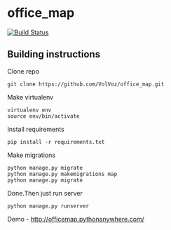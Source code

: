 # office_map
[![Build Status](https://travis-ci.org/VolVoz/office_map.svg?branch=master)](https://travis-ci.org/VolVoz/office_map)
## Building instructions
Clone repo
```
git clone https://github.com/VolVoz/office_map.git
```
Make virtualenv
```
virtualenv env
source env/bin/activate
```
Install requirements
```
pip install -r requirements.txt
```
Make migrations
```
python manage.py migrate
python manage.py makemigrations map
python manage.py migrate
```
Done.Then just run server
```
python manage.py runserver
```
Demo - http://officemap.pythonanywhere.com/
